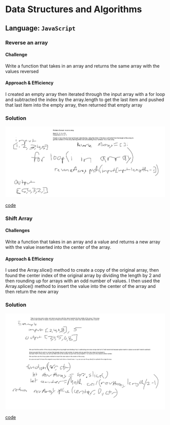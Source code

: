 # Data Structures and Algorithms

## Language: `JavaScript`

### Reverse an array

#### Challenge

Write a function that takes in an array and returns the same array with the values reversed

#### Approach & Efficiency 

I created an empty array then iterated through the input array with a for loop and subtracted the index by the array.length to get the last item and pushed that last item into the empty array, then returned that empty array

### Solution

![Whiteboard](../assets/array-reverse.png)

[code](arrayReverse/array-reverse.js)



### Shift Array

#### Challenges

Write a function that takes in an array and a value and returns a new array with the value inserted into the center of the array.

#### Approach & Efficiency

I used the Array.slice() method to create a copy of the original array, then found the center index of the original array by dividing the length by 2 and then rounding up for arrays with an odd number of values. I then used the Array.splice() method to insert the value into the center of the array and then return the new array

### Solution

![Whiteboard](../assets/array-shift.png)

[code](arrayShift/array-shift.js)
